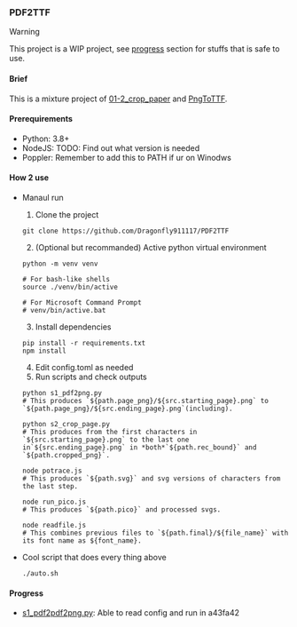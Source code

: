 ### PDF2TTF
> [!WARNING]
> This project is a WIP project, see [progress](https://github.com/Dragonfly911117/PDF2TTF/Progress) section for stuffs that is safe to use.

#### Brief
This is a mixture project of [01-2_crop_paper](https://github.com/Garvin2009/01-2_crop_paper) and [PngToTTF](https://github.com/chiaoooo/PngToTTF).

#### Prerequirements
- Python: 3.8+
- NodeJS: TODO: Find out what version is needed
- Poppler: Remember to add this to PATH if ur on Winodws

#### How 2 use
- Manaul run
    1. Clone the project
    ```shell
    git clone https://github.com/Dragonfly911117/PDF2TTF
    ```
    2. (Optional but recommanded) Active python virtual environment
    ```shell
    python -m venv venv

    # For bash-like shells
    source ./venv/bin/active

    # For Microsoft Command Prompt
    # venv/bin/active.bat
    ```
    3. Install dependencies
    ```shell
    pip install -r requirements.txt
    npm install
    ```
    4. Edit config.toml as needed
    5. Run scripts and check outputs
    ```shell
    python s1_pdf2png.py
    # This produces `${path.page_png}/${src.starting_page}.png` to `${path.page_png}/${src.ending_page}.png`(including).

    python s2_crop_page.py
    # This produces from the first characters in `${src.starting_page}.png` to the last one in`${src.ending_page}.png` in *both*`${path.rec_bound}` and `${path.cropped_png}`.

    node potrace.js
    # This produces `${path.svg}` and svg versions of characters from the last step.
    
    node run_pico.js
    # This produces `${path.pico}` and processed svgs.

    node readfile.js
    # This combines previous files to `${path.final}/${file_name}` with its font name as ${font_name}.
    ```

- Cool script that does every thing above
    ```shell
    ./auto.sh
    ```
  
#### Progress
- [s1_pdf2pdf2png.py](s1_pdf2png.py): Able to read config and run in a43fa42

